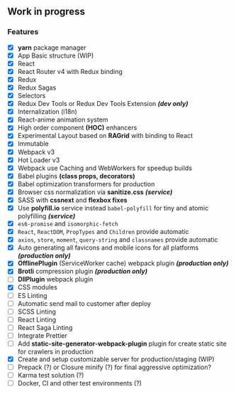 ## Work in progress

### Features

- [x] **yarn** package manager
- [x] App Basic structure (WIP)
- [x] React
- [x] React Router v4 with Redux binding
- [x] Redux
- [x] Redux Sagas
- [x] Selectors
- [x] Redux Dev Tools or Redux Dev Tools Extension ***(dev only)***
- [x] Internalization (i18n)
- [x] React-anime animation system
- [x] High order component **(HOC)** enhancers
- [x] Experimental Layout based on **RAGrid** with binding to React
- [x] Immutable
- [x] Webpack v3
- [x] Hot Loader v3
- [x] Webpack use Caching and WebWorkers for speedup builds
- [x] Babel plugins **(class props, decorators)**
- [x] Babel optimization transformers for production
- [x] Browser css normalization via **sanitize.css** ***(service)***
- [x] SASS with **cssnext** and **flexbox fixes**
- [x] Use **polyfill.io** service instead ```babel-polyfill``` for tiny and atomic polyfilling ***(service)***
- [x] `es6-promise` and `isomorphic-fetch`
- [x] `React`, `ReactDOM`, `PropTypes` and `Children` provide automatic
- [x] `axios`, `store`, `moment`, `query-string` and `classnames` provide automatic
- [x] Auto generating all favicons and mobile icons for all platforms ***(production only)***
- [x] **OfflinePlugin** (ServiceWorker cache) webpack plugin ***(production only)***
- [x] **Brotli** compression plugin ***(production only)***
- [ ] **DllPlugin** webpack plugin
- [x] CSS modules
- [ ] ES Linting
- [ ] Automatic send mail to customer after deploy
- [ ] SCSS Linting
- [ ] React Linting
- [ ] React Saga Linting
- [ ] Integrate Prettier
- [ ] Add **static-site-generator-webpack-plugin** plugin for create static site for crawlers in production
- [x] Create and setup customizable server for production/staging (WIP)
- [ ] Prepack (?) or Closure minify (?) for final aggressive optimization?
- [ ] Karma test solution (?)
- [ ] Docker, CI and other test environments (?)
